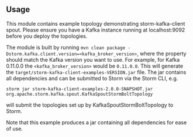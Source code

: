 ## Usage
This module contains example topology demonstrating storm-kafka-client spout. Please ensure you have a Kafka instance running at localhost:9092 before you deploy the topologies.

The module is built by running `mvn clean package -Dstorm.kafka.client.version=<kafka_broker_version>`, where the property should match the Kafka version you want to use. For example, for Kafka 0.11.0.0 the `<kafka_broker_version>` would be `0.11.0.0`. This will generate the `target/storm-kafka-client-examples-VERSION.jar` file. The jar contains all dependencies and can be submitted to Storm via the Storm CLI, e.g.
```
storm jar storm-kafka-client-examples-2.0.0-SNAPSHOT.jar org.apache.storm.kafka.spout.KafkaSpoutStormBoltTopology
```
will submit the topologies set up by KafkaSpoutStormBoltTopology to Storm.

Note that this example produces a jar containing all dependencies for ease of use.